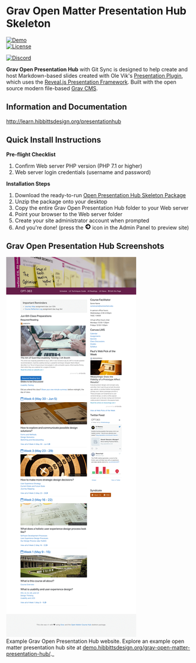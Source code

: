 # Grav Open Matter Presentation Hub Skeleton

[![Demo](https://img.shields.io/badge/Demo-OpenPresentationHub-blue.svg?style=flat-square)](https://demo.hibbittsdesign.org/grav-open-matter-presentation-hub/)  
[![License](https://img.shields.io/badge/License-MIT-blue.svg?style=flat-square)](https://github.com/hibbitts-design/grav-skeleton-presentation-hub/blob/master/LICENSE)

[![Discord](https://img.shields.io/discord/501836936584101899.svg?logo=discord&colorB=728ADA&label=Discord%20Chat)](https://chat.getgrav.org)

**Grav Open Presentation Hub** with Git Sync is designed to help create and host Markdown-based slides created with Ole Vik's [Presentation Plugin](https://github.com/OleVik/grav-plugin-presentation), which uses the [Reveal.js Presentation Framework](https://revealjs.com/#/). Built with the open source modern file-based [Grav CMS](http://getgrav.org).

Information and Documentation
---
http://learn.hibbittsdesign.org/presentationhub

Quick Install Instructions
---
**Pre-flight Checklist**  

1. Confirm Web server PHP version (PHP 7.1 or higher)
2. Web server login credentials (username and password)

**Installation Steps**  

1. Download the ready-to-run [Open Presentation Hub Skeleton Package](http://hibbittsdesign.org/blog/downloads/grav-skeleton-open-matter-presentation-hub-site.zip)
2. Unzip the package onto your desktop  
3. Copy the entire Grav Open Presentation Hub folder to your Web server  
4. Point your browser to the Web server folder  
5. Create your site administrator account when prompted  
6. And you're done! (press the ![Right Arrow Circle Icon](https://github.com/paulhibbitts/github-repo-images/blob/master/fa-arrow-circle-right.png?raw=true) icon in the Admin Panel to preview site)

Grav Open Presentation Hub Screenshots
---
![Presentation Hub Screenshot](https://github.com/paulhibbitts/github-repo-images/blob/master/open-matter-course-hub.png?raw=true)  
Example Grav Open Presentation Hub website. Explore an example open matter presentation hub site at [demo.hibbittsdesign.org/grav-open-matter-presentation-hub/](http://demo.hibbittsdesign.org/grav-open-matter-presentation-hub/)._

